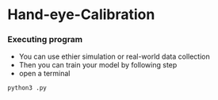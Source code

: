 # Hand-eye-Calibration

### Executing program

* You can use ethier simulation or real-world data collection 
* Then you can train your model by following step
* open a terminal 
```
python3 .py 
```

